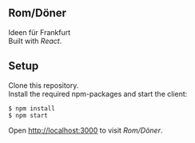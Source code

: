 ## Rom/Döner

Ideen für Frankfurt\
Built with *React*.

## Setup

Clone this repository.\
Install the required npm-packages and start the client:

```shell
$ npm install
$ npm start
```

Open [http://localhost:3000](http://localhost:3000) to visit *Rom/Döner*.
